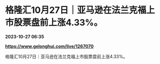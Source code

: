 # 格隆汇10月27日｜亚马逊在法兰克福上市股票盘前上涨4.33%。

**2023-10-27 06:35**

**https://www.gelonghui.com/live/1267070**

格隆汇10月27日｜亚马逊在法兰克福上市股票盘前上涨4.33%。